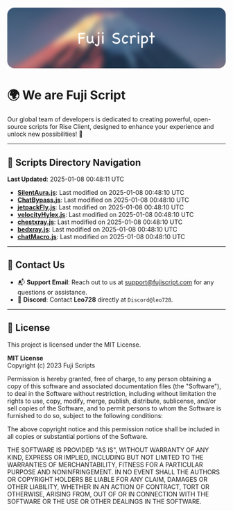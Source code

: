 ![Banner](.github/b.webp)

# 🌍 **We are Fuji Script**

Our global team of developers is dedicated to creating powerful, open-source scripts for Rise Client, designed to enhance your experience and unlock new possibilities! 🌟

---
<!-- SCRIPTS_NAVIGATION_START -->
## 📂 **Scripts Directory Navigation**

**Last Updated**: 2025-01-08 00:48:11 UTC

- **[SilentAura.js](scripts/SilentAura.js)**: Last modified on 2025-01-08 00:48:10 UTC
- **[ChatBypass.js](scripts/ChatBypass.js)**: Last modified on 2025-01-08 00:48:10 UTC
- **[jetpackFly.js](scripts/jetpackFly.js)**: Last modified on 2025-01-08 00:48:10 UTC
- **[velocityHylex.js](scripts/velocityHylex.js)**: Last modified on 2025-01-08 00:48:10 UTC
- **[chestxray.js](scripts/chestxray.js)**: Last modified on 2025-01-08 00:48:10 UTC
- **[bedxray.js](scripts/bedxray.js)**: Last modified on 2025-01-08 00:48:10 UTC
- **[chatMacro.js](scripts/chatMacro.js)**: Last modified on 2025-01-08 00:48:10 UTC

<!-- SCRIPTS_NAVIGATION_END -->

---

## 💬 **Contact Us**  
- 📬 **Support Email**: Reach out to us at [support@fujiscript.com](mailto:support@fujiscript.com) for any questions or assistance.  
- 💬 **Discord**: Contact **Leo728** directly at `Discord@leo728`.

---

## 📜 **License**

This project is licensed under the MIT License.  

**MIT License**  
Copyright (c) 2023 Fuji Scripts  

Permission is hereby granted, free of charge, to any person obtaining a copy of this software and associated documentation files (the "Software"), to deal in the Software without restriction, including without limitation the rights to use, copy, modify, merge, publish, distribute, sublicense, and/or sell copies of the Software, and to permit persons to whom the Software is furnished to do so, subject to the following conditions:  

The above copyright notice and this permission notice shall be included in all copies or substantial portions of the Software.  

THE SOFTWARE IS PROVIDED "AS IS", WITHOUT WARRANTY OF ANY KIND, EXPRESS OR IMPLIED, INCLUDING BUT NOT LIMITED TO THE WARRANTIES OF MERCHANTABILITY, FITNESS FOR A PARTICULAR PURPOSE AND NONINFRINGEMENT. IN NO EVENT SHALL THE AUTHORS OR COPYRIGHT HOLDERS BE LIABLE FOR ANY CLAIM, DAMAGES OR OTHER LIABILITY, WHETHER IN AN ACTION OF CONTRACT, TORT OR OTHERWISE, ARISING FROM, OUT OF OR IN CONNECTION WITH THE SOFTWARE OR THE USE OR OTHER DEALINGS IN THE SOFTWARE.  
